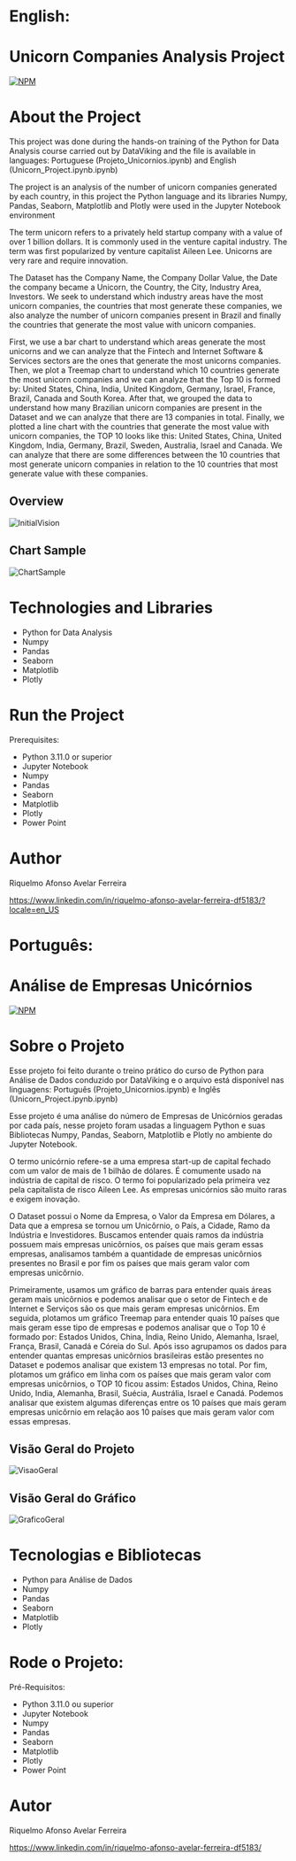 # English:
# Unicorn Companies Analysis Project
[![NPM](https://img.shields.io/npm/l/react)](https://github.com/RiquelmoFerreira/DataAnalysisUnicorns/blob/main/License)

# About the Project

This project was done during the hands-on training of the Python for Data Analysis course carried out by DataViking and the file is available in languages: Portuguese (Projeto_Unicornios.ipynb) and English (Unicorn_Project.ipynb.ipynb)

The project is an analysis of the number of unicorn companies generated by each country, in this project the Python language and its libraries Numpy, Pandas, Seaborn, Matplotlib and Plotly were used in the Jupyter Notebook environment

The term unicorn refers to a privately held startup company with a value of over 1 billion dollars. It is commonly used in the venture capital industry. The term was first popularized by venture capitalist Aileen Lee. Unicorns are very rare and require innovation.

The Dataset has the Company Name, the Company Dollar Value, the Date the company became a Unicorn, the Country, the City, Industry Area, Investors. We seek to understand which industry areas have the most unicorn companies, the countries that most generate these companies, we also analyze the number of unicorn companies present in Brazil and finally the countries that generate the most value with unicorn companies.

First, we use a bar chart to understand which areas generate the most unicorns and we can analyze that the Fintech and Internet Software & Services sectors are the ones that generate the most unicorns companies. Then, we plot a Treemap chart to understand which 10 countries generate the most unicorn companies and we can analyze that the Top 10 is formed by: United States, China, India, United Kingdom, Germany, Israel, France, Brazil, Canada and South Korea. After that, we grouped the data to understand how many Brazilian unicorn companies are present in the Dataset and we can analyze that there are 13 companies in total. Finally, we plotted a line chart with the countries that generate the most value with unicorn companies, the TOP 10 looks like this: United States, China, United Kingdom, India, Germany, Brazil, Sweden, Australia, Israel and Canada. We can analyze that there are some differences between the 10 countries that most generate unicorn companies in relation to the 10 countries that most generate value with these companies.

## Overview
![InitialVision](https://github.com/RiquelmoFerreira/Images/blob/main/17.png)

## Chart Sample
![ChartSample](https://github.com/RiquelmoFerreira/Images/blob/main/18.png)

# Technologies and Libraries

- Python for Data Analysis
- Numpy
- Pandas
- Seaborn
- Matplotlib
- Plotly

# Run the Project
Prerequisites:
- Python 3.11.0 or superior
- Jupyter Notebook
- Numpy
- Pandas
- Seaborn
- Matplotlib
- Plotly
- Power Point

# Author
Riquelmo Afonso Avelar Ferreira

https://www.linkedin.com/in/riquelmo-afonso-avelar-ferreira-df5183/?locale=en_US
#

# Português:
# Análise de Empresas Unicórnios
[![NPM](https://img.shields.io/npm/l/react)](https://github.com/RiquelmoFerreira/DataAnalysisUnicorns/blob/main/License)

# Sobre o Projeto

Esse projeto foi feito durante o treino prático do curso de Python para Análise de Dados conduzido por DataViking e o arquivo está disponível nas linguagens: Português (Projeto_Unicornios.ipynb) e Inglês (Unicorn_Project.ipynb.ipynb)

Esse projeto é uma análise do número de Empresas de Unicórnios geradas por cada país, nesse projeto foram usadas a linguagem Python e suas Bibliotecas Numpy, Pandas, Seaborn, Matplotlib e Plotly no ambiente do Jupyter Notebook.

O termo unicórnio refere-se a uma empresa start-up de capital fechado com um valor de mais de 1 bilhão de dólares. É comumente usado na indústria de capital de risco. O termo foi popularizado pela primeira vez pela capitalista de risco Aileen Lee. As empresas unicórnios são muito raras e exigem inovação.

O Dataset possui o Nome da Empresa, o Valor da Empresa em Dólares, a Data que a empresa se tornou um Unicôrnio, o País, a Cidade, Ramo da Indústria e Investidores. Buscamos entender quais ramos da indústria possuem mais empresas unicôrnios, os países que mais geram essas empresas, analisamos também a quantidade de empresas unicôrnios presentes no Brasil e por fim os países que mais geram valor com empresas unicôrnio.

Primeiramente, usamos um gráfico de barras para entender quais áreas geram mais unicôrnios e podemos analisar que o setor de Fintech e de Internet e Serviços são os que mais geram empresas unicôrnios. Em seguida, plotamos um gráfico Treemap para entender quais 10 países que mais geram esse tipo de empresas e podemos analisar que o Top 10 é formado por: Estados Unidos, China, Índia, Reino Unido, Alemanha, Israel, França, Brasil, Canadá e Córeia do Sul. Após isso agrupamos os dados para entender quantas empresas unicôrnios brasileiras estão presentes no Dataset e podemos analisar que existem 13 empresas no total. Por fim, plotamos um gráfico em linha com os países que mais geram valor com empresas unicôrnios, o TOP 10 ficou assim: Estados Unidos, China, Reino Unido, India, Alemanha, Brasil, Suécia, Austrália, Israel e Canadá. Podemos analisar que existem algumas diferenças entre os 10 países que mais geram empresas unicôrnio em relação aos 10 países que mais geram valor com essas empresas.

## Visão Geral do Projeto
![VisaoGeral](https://github.com/RiquelmoFerreira/Images/blob/main/17.png)

## Visão Geral do Gráfico
![GraficoGeral](https://github.com/RiquelmoFerreira/Images/blob/main/18.png)

# Tecnologias e Bibliotecas
- Python para Análise de Dados
- Numpy
- Pandas
- Seaborn
- Matplotlib
- Plotly

# Rode o Projeto:
Pré-Requisitos:
- Python 3.11.0 ou superior
- Jupyter Notebook
- Numpy
- Pandas
- Seaborn
- Matplotlib
- Plotly
- Power Point

# Autor
Riquelmo Afonso Avelar Ferreira

https://www.linkedin.com/in/riquelmo-afonso-avelar-ferreira-df5183/

 


 
